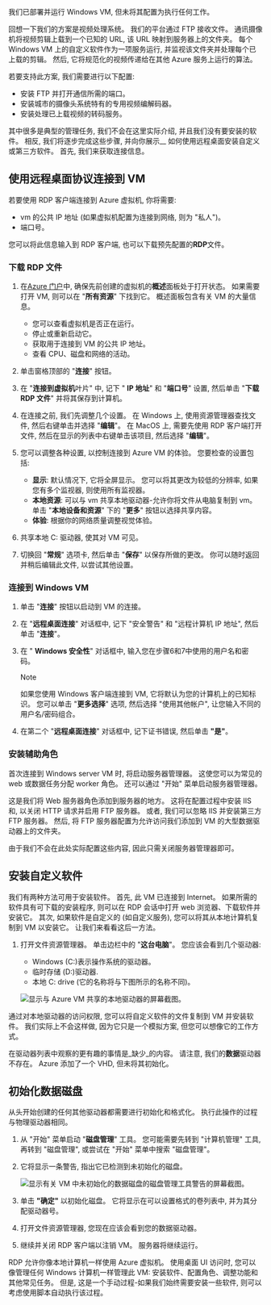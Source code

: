 我们已部署并运行 Windows VM, 但未将其配置为执行任何工作。

回想一下我们的方案是视频处理系统。 我们的平台通过 FTP 接收文件。 通讯摄像机将视频剪辑上载到一个已知的 URL, 该 URL 映射到服务器上的文件夹。 每个 Windows VM 上的自定义软件作为一项服务运行, 并监视该文件夹并处理每个已上载的剪辑。 然后, 它将规范化的视频传递给在其他 Azure 服务上运行的算法。

若要支持此方案, 我们需要进行以下配置:

- 安装 FTP 并打开通信所需的端口。
- 安装城市的摄像头系统特有的专用视频编解码器。
- 安装处理已上载视频的转码服务。

其中很多是典型的管理任务, 我们不会在这里实际介绍, 并且我们没有要安装的软件。 相反, 我们将逐步完成这些步骤, 并向你展示__ 如何使用远程桌面安装自定义或第三方软件。 首先, 我们来获取连接信息。

## <a name="connect-to-the-vm-with-remote-desktop-protocol"></a>使用远程桌面协议连接到 VM

若要使用 RDP 客户端连接到 Azure 虚拟机, 你将需要:

- vm 的公共 IP 地址 (如果虚拟机配置为连接到网络, 则为 "私人")。
- 端口号。

您可以将此信息输入到 RDP 客户端, 也可以下载预先配置的**RDP**文件。

### <a name="download-the-rdp-file"></a>下载 RDP 文件

1. 在[Azure 门户](https://portal.azure.com/learn.docs.microsoft.com?azure-portal=true)中, 确保先前创建的虚拟机的**概述**面板处于打开状态。 如果需要打开 VM, 则可以在 "**所有资源**" 下找到它。 概述面板包含有关 VM 的大量信息。

    - 您可以查看虚拟机是否正在运行。
    - 停止或重新启动它。
    - 获取用于连接到 VM 的公共 IP 地址。
    - 查看 CPU、磁盘和网络的活动。

1. 单击窗格顶部的 "**连接**" 按钮。

1. 在 "**连接到虚拟机**叶片" 中, 记下 " **IP 地址**" 和 "**端口号**" 设置, 然后单击 "**下载 RDP 文件**" 并将其保存到计算机。

1. 在连接之前, 我们先调整几个设置。 在 Windows 上, 使用资源管理器查找文件, 然后右键单击并选择 "**编辑**"。 在 MacOS 上, 需要先使用 RDP 客户端打开文件, 然后在显示的列表中右键单击该项目, 然后选择 "**编辑**"。

1. 您可以调整各种设置, 以控制连接到 Azure VM 的体验。 您要检查的设置包括:

    - **显示**: 默认情况下, 它将全屏显示。 您可以将其更改为较低的分辨率, 如果您有多个监视器, 则使用所有监视器。
    - **本地资源**: 可以与 vm 共享本地驱动器-允许你将文件从电脑复制到 vm。 单击 "**本地设备和资源**" 下的 "**更多**" 按钮以选择共享内容。
    - **体验**: 根据你的网络质量调整视觉体验。

1. 共享本地 C: 驱动器, 使其对 VM 可见。

1. 切换回 "**常规**" 选项卡, 然后单击 "**保存**" 以保存所做的更改。 你可以随时返回并稍后编辑此文件, 以尝试其他设置。

### <a name="connect-to-the-windows-vm"></a>连接到 Windows VM

1. 单击 "**连接**" 按钮以启动到 VM 的连接。

1. 在 "**远程桌面连接**" 对话框中, 记下 "安全警告" 和 "远程计算机 IP 地址", 然后单击 "**连接**"。

1. 在 " **Windows 安全性**" 对话框中, 输入您在步骤6和7中使用的用户名和密码。

    > [!NOTE]
    > 如果您使用 Windows 客户端连接到 VM, 它将默认为您的计算机上的已知标识。 您可以单击 "**更多选择**" 选项, 然后选择 "使用其他帐户", 让您输入不同的用户名/密码组合。

1. 在第二个 "**远程桌面连接**" 对话框中, 记下证书错误, 然后单击 **"是"**。

### <a name="install-worker-roles"></a>安装辅助角色

首次连接到 Windows server VM 时, 将启动服务器管理器。 这使您可以为常见的 web 或数据任务分配 worker 角色。 还可以通过 "开始" 菜单启动服务器管理器。

这是我们将 Web 服务器角色添加到服务器的地方。 这将在配置过程中安装 IIS 和, 以关闭 HTTP 请求并启用 FTP 服务器。 或者, 我们可以忽略 IIS 并安装第三方 FTP 服务器。 然后, 将 FTP 服务器配置为允许访问我们添加到 VM 的大型数据驱动器上的文件夹。

由于我们不会在此处实际配置这些内容, 因此只需关闭服务器管理器即可。

## <a name="install-custom-software"></a>安装自定义软件

我们有两种方法可用于安装软件。 首先, 此 VM 已连接到 Internet。 如果所需的软件具有可下载的安装程序, 则可以在 RDP 会话中打开 web 浏览器、下载软件并安装它。 其次, 如果软件是自定义的 (如自定义服务), 您可以将其从本地计算机复制到 VM 以安装它。 让我们来看看这后一方法。

1. 打开文件资源管理器。 单击边栏中的 "**这台电脑**"。 您应该会看到几个驱动器:

    - Windows (C:)表示操作系统的驱动器。
    - 临时存储 (D:)驱动器.
    - 本地 C: drive (它的名称将与下图所示的名称不同)。

    ![显示与 Azure VM 共享的本地驱动器的屏幕截图。](../media/6-drive-list.png)

通过对本地驱动器的访问权限, 您可以将自定义软件的文件复制到 VM 并安装软件。 我们实际上不会这样做, 因为它只是一个模拟方案, 但您可以想像它的工作方式。

在驱动器列表中观察的更有趣的事情是_缺少_的内容。 请注意, 我们的**数据**驱动器不存在。 Azure 添加了一个 VHD, 但未将其初始化。

## <a name="initialize-data-disks"></a>初始化数据磁盘

从头开始创建的任何其他驱动器都需要进行初始化和格式化。 执行此操作的过程与物理驱动器相同。

1. 从 "开始" 菜单启动 "**磁盘管理**" 工具。 您可能需要先转到 "计算机管理" 工具, 再转到 "磁盘管理", 或尝试在 "开始" 菜单中搜索 "磁盘管理"。

1. 它将显示一条警告, 指出它已检测到未初始化的磁盘。

    ![显示有关 VM 中未初始化的数据磁盘的磁盘管理工具警告的屏幕截图。](../media/6-disk-management.png)

1. 单击 **"确定"** 以初始化磁盘。 它将显示在可以设置格式的卷列表中, 并为其分配驱动器号。

1. 打开文件资源管理器, 您现在应该会看到您的数据驱动器。

1. 继续并关闭 RDP 客户端以注销 VM。 服务器将继续运行。

RDP 允许你像本地计算机一样使用 Azure 虚拟机。 使用桌面 UI 访问时, 您可以像管理任何 Windows 计算机一样管理此 VM: 安装软件、配置角色、调整功能和其他常见任务。 但是, 这是一个手动过程-如果我们始终需要安装一些软件, 则可以考虑使用脚本自动执行该过程。